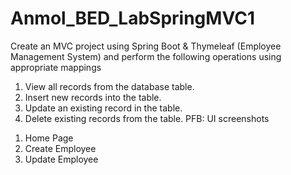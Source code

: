 # Anmol_BED_LabSpringMVC1

Create an MVC project using Spring Boot & Thymeleaf (Employee
Management System) and perform the following operations using appropriate mappings<br>
1. View all records from the database table.
2. Insert new records into the table.
3. Update an existing record in the table.
4. Delete existing records from the table.
PFB: UI screenshots
1) Home Page
2) Create Employee
3) Update Employee
